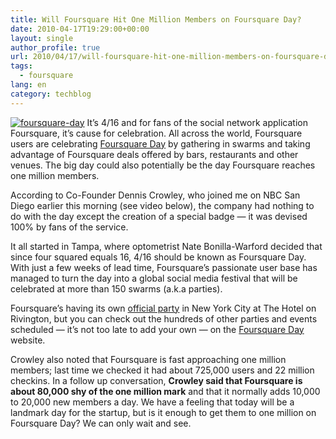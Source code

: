 ```yaml
---
title: Will Foursquare Hit One Million Members on Foursquare Day?
date: 2010-04-17T19:29:00+00:00
layout: single
author_profile: true
url: 2010/04/17/will-foursquare-hit-one-million-members-on-foursquare-day/
tags:
  - foursquare
lang: en
category: techblog
---
```

[![foursquare-day](http://lh3.ggpht.com/_vaUVXcmC3OI/S8oFFIPYFXI/AAAAAAAAB_8/B0kR1nmus9Q/foursquare-day_thumb%5B3%5D.jpg?imgmax=800 "foursquare-day")](http://lh4.ggpht.com/_vaUVXcmC3OI/S8oFA3FqtzI/AAAAAAAAB_4/hEyqZrSaiO4/s1600-h/foursquare-day%5B5%5D.jpg) It’s 4/16 and for fans of the social network application Foursquare, it’s cause for celebration. All across the world, Foursquare users are celebrating [Foursquare Day](http://4sqday.com/) by gathering in swarms and taking advantage of Foursquare deals offered by bars, restaurants and other venues. The big day could also potentially be the day Foursquare reaches one million members. 

According to Co-Founder Dennis Crowley, who joined me on NBC San Diego earlier this morning (see video below), the company had nothing to do with the day except the creation of a special badge — it was devised 100% by fans of the service. 

It all started in Tampa, where optometrist Nate Bonilla-Warford decided that since four squared equals 16, 4/16 should be known as Foursquare Day. With just a few weeks of lead time, Foursquare’s passionate user base has managed to turn the day into a global social media festival that will be celebrated at more than 150 swarms (a.k.a parties). 

Foursquare’s having its own [official party](http://4sqday.com/event/official-nyc-party) in New York City at The Hotel on Rivington, but you can check out the hundreds of other parties and events scheduled — it’s not too late to add your own — on the [Foursquare Day](http://4sqday.com/) website. 

Crowley also noted that Foursquare is fast approaching one million members; last time we checked it had about 725,000 users and 22 million checkins. In a follow up conversation, **Crowley said that Foursquare is about 80,000 shy of the one million mark** and that it normally adds 10,000 to 20,000 new members a day. We have a feeling that today will be a landmark day for the startup, but is it enough to get them to one million on Foursquare Day? We can only wait and see.